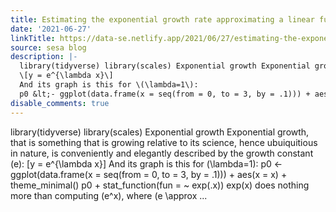 ```yaml
---
title: Estimating the exponential growth rate approximating a linear function
date: '2021-06-27'
linkTitle: https://data-se.netlify.app/2021/06/27/estimating-the-exponential-growth-rate-approximating-a-linear-function/
source: sesa blog
description: |-
  library(tidyverse) library(scales) Exponential growth Exponential growth, that is something that is growing relative to its science, hence ubuiquitious in nature, is conveniently and elegantly described by the growth constant \(e\):
  \[y = e^{\lambda x}\]
  And its graph is this for \(\lambda=1\):
  p0 &lt;- ggplot(data.frame(x = seq(from = 0, to = 3, by = .1))) + aes(x = x) + theme_minimal() p0 + stat_function(fun = ~ exp(.x)) exp(x) does nothing more than computing \(e^x\), where \(e \approx ...
disable_comments: true
---
```

library(tidyverse) library(scales) Exponential growth Exponential growth, that is something that is growing relative to its science, hence ubuiquitious in nature, is conveniently and elegantly described by the growth constant \(e\):
\[y = e^{\lambda x}\]
And its graph is this for \(\lambda=1\):
p0 &lt;- ggplot(data.frame(x = seq(from = 0, to = 3, by = .1))) + aes(x = x) + theme_minimal() p0 + stat_function(fun = ~ exp(.x)) exp(x) does nothing more than computing \(e^x\), where \(e \approx ...